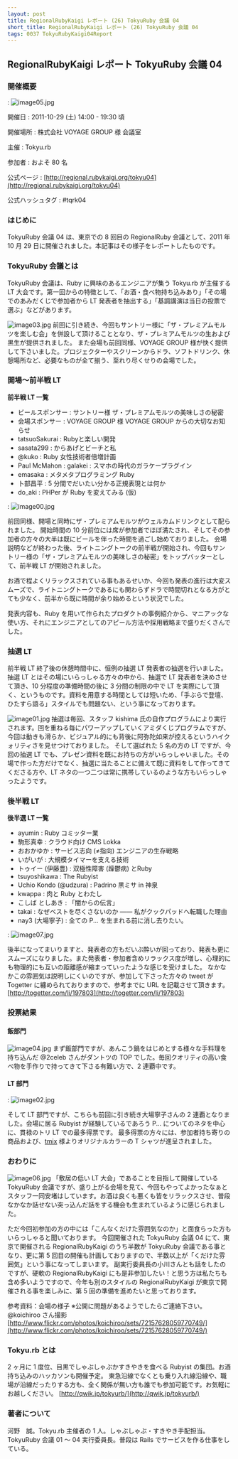 ```yaml
---
layout: post
title: RegionalRubyKaigi レポート (26) TokyuRuby 会議 04
short_title: RegionalRubyKaigi レポート (26) TokyuRuby 会議 04
tags: 0037 TokyuRubyKaigi04Report
---
```



## RegionalRubyKaigi レポート TokyuRuby 会議 04

### 開催概要
: ![image05.jpg]({{site.baseurl}}/images/0037-TokyuRubyKaigi04Report/image05.jpg)

開催日
: 2011-10-29 (土) 14:00 - 19:30 頃

開催場所
: 株式会社 VOYAGE GROUP 様 会議室

主催
: Tokyu.rb

参加者
: およそ 80 名

公式ページ
: [http://regional.rubykaigi.org/tokyu04](http://regional.rubykaigi.org/tokyu04)

公式ハッシュタグ
: #tqrk04

### はじめに

TokyuRuby 会議 04 は、東京での 8 回目の RegionalRuby 会議として、2011 年 10 月 29 日に開催されました。本記事はその様子をレポートしたものです。

### TokyuRuby 会議とは

TokyuRuby 会議は、Ruby に興味のあるエンジニアが集う Tokyu.rb が主催する LT 大会です。第一回からの特徴として、「お酒・食べ物持ち込みあり」「その場でのあみだくじで参加者から LT 発表者を抽出する」「基調講演は当日の投票で選ぶ」などがあります。

![image03.jpg]({{site.baseurl}}/images/0037-TokyuRubyKaigi04Report/image03.jpg)
前回に引き続き、今回もサントリー様に「ザ・プレミアムモルツを楽しむ会」を併設して頂けることとなり、ザ・プレミアムモルツの生および黒生が提供されました。
また会場も前回同様、VOYAGE GROUP 様が快く提供して下さいました。プロジェクターやスクリーンからドラ、ソフトドリンク、休憩場所など、必要なものが全て揃う、至れり尽くせりの会場でした。

### 開場〜前半戦 LT

__前半戦 LT 一覧__

* ビールスポンサー : サントリー様 ザ・プレミアムモルツの美味しさの秘密
* 会場スポンサー : VOYAGE GROUP 様 VOYAGE GROUP からの大切なお知らせ
* tatsuoSakurai : Rubyと楽しい開発
* sasata299 : からあげとビーチと私
* @kuko : Ruby 女性技術者倍増計画
* Paul McMahon : galakei : スマホの時代のガラケープラグイン
* emasaka : メタメタプログラミング Ruby
* 卜部昌平 : 5 分間でだいたい分かる正規表現とは何か
* do_aki : PHPer が Ruby を変えてみる (仮)

: ![image00.jpg]({{site.baseurl}}/images/0037-TokyuRubyKaigi04Report/image00.jpg)

前回同様、開場と同時にザ・プレミアムモルツがウェルカムドリンクとして配られました。
開始時間の 10 分前位には席が参加者でほぼ満たされ、そしてその参加者の方々の大半は既にビールを伴った時間を過ごし始めておりました。
会場説明などが終わった後、ライトニングトークの前半戦が開始され、今回もサントリー様の「ザ・プレミアムモルツの美味しさの秘密」をトップバッターとして、前半戦 LT が開始されました。

お酒で程よくリラックスされている事もあるせいか、今回も発表の進行は大変スムーズで、ライトニングトークであるにも関わらずドラで時間切れとなる方がとても少なく、前半から既に時間が余り始めるという状況でした。

発表内容も、Ruby を用いて作られたプロダクトの事例紹介から、マニアックな使い方、それにエンジニアとしてのアピール方法や採用戦略まで盛りだくさんでした。

### 抽選 LT

前半戦 LT 終了後の休憩時間中に、恒例の抽選 LT 発表者の抽選を行いました。
抽選 LT とはその場にいらっしゃる方々の中から、抽選で LT 発表者を決めさせて頂き、10 分程度の準備時間の後に 3 分間の制限の中で LT を実際にして頂く、というものです。資料を用意する時間としては短いため、「手ぶらで登壇、ひたすら語る」スタイルでも問題ない、という事になっております。

![image01.jpg]({{site.baseurl}}/images/0037-TokyuRubyKaigi04Report/image01.jpg)
抽選は毎回、スタッフ kishima 氏の自作プログラムにより実行されます。回を重ねる毎にパワーアップしていくアミダくじプログラムですが、今回は動きも滑らか、ビジュアル的にも背後に阿弥陀如来が控えるというハイクォリティさを見せつけておりました。
そして選ばれた 5 名の方の LT ですが、今回の抽選 LT でも、プレゼン資料を既にお持ちの方がいらっしゃいました。その場で作った方だけでなく、抽選に当たることに備えて既に資料をして作ってきてくださる方や、LT ネタの一つ二つは常に携帯しているのような方もいらっしゃったようです。

### 後半戦 LT

__後半選 LT 一覧__

* ayumin : Ruby コミッター業
* 駒形真幸 : クラウド向け CMS Lokka
* おおかゆか : サービス志向 (≠指向) エンジニアの生存戦略
* いがいが : 大規模タイマーを支える技術
* トゥイー (伊藤豊) : 双極性障害 (躁鬱病) とRuby
* tsuyoshikawa : The Rubyist
* Uchio Kondo (@udzura) : Padrino 黒ミサ in 神泉
* kwappa : 肉と Ruby とわたし
* こしば としあき : 「闇からの伝言」
* takai : なぜベストを尽くさないのか ―― 私がクックパッドへ転職した理由
* nay3 (大場寧子) : 全ての P... を生まれる前に消し去りたい。

: ![image07.jpg]({{site.baseurl}}/images/0037-TokyuRubyKaigi04Report/image07.jpg)

後半になってまいりますと、発表者の方もだいぶ酔いが回っており、発表も更にスムーズになりました。また発表者・参加者含めリラックス度が増し、心理的にも物理的にも互いの距離感が縮まっていったような感じを受けました。
なかなかこの雰囲気は説明しにくいのですが、参加して下さった方々の tweet が Togetter に纏められておりますので、参考までに URL を記載させて頂きます。
[http://togetter.com/li/197803](http://togetter.com/li/197803)

### 投票結果

#### 飯部門

![image04.jpg]({{site.baseurl}}/images/0037-TokyuRubyKaigi04Report/image04.jpg)
まず飯部門ですが、あんこう鍋をはじめとする様々な手料理を持ち込んだ @2celeb さんがダントツの TOP でした。毎回クオリティの高い食べ物を手作りで持ってきて下さる有難い方で、2 連覇中です。

#### LT 部門
: ![image02.jpg]({{site.baseurl}}/images/0037-TokyuRubyKaigi04Report/image02.jpg)

そして LT 部門ですが、こちらも前回に引き続き大場寧子さんの 2 連覇となりました。会場に居る Rubyist が経験しているであろう P... についてのネタを中心に、貫禄のトリ LT での最多得票です。
最多得票の方々には、参加者持ち寄りの商品および、[tmix](http://tmix.jp/) 様よりオリジナルカラーの T シャツが進呈されました。

### おわりに

![image06.jpg]({{site.baseurl}}/images/0037-TokyuRubyKaigi04Report/image06.jpg)
「敷居の低い LT 大会」であることを目指して開催している TokyuRuby 会議ですが、盛り上がる会場を見て、今回もやってよかったなぁとスタッフ一同安堵はしています。お酒は良くも悪くも皆をリラックスさせ、普段なかなか話せない突っ込んだ話をする機会も生まれているように感じられました。

ただ今回初参加の方の中には「こんなくだけた雰囲気なのか」と面食らった方もいらっしゃると聞いております。
今回開催された TokyuRuby 会議 04 にて、東京で開催される RegionalRubyKaigi のうち半数が TokyuRuby 会議である事となり、更に第 5 回目の開催も計画しておりますので、半数以上が「くだけた雰囲気」という事になってしまいます。
副実行委員長の小川さんとも話をしたのですが、硬軟の RegionalRubyKaigi にも是非参加したい！と思う方は私たちも含め多いようですので、今年も別のスタイルの RegionalRubyKaigi が東京で開催される事を楽しみに、第 5 回の準備を進めたいと思っております。

参考資料：会場の様子  ※公開に問題があるようでしたらご連絡下さい。
@koichiroo さん撮影
[http://www.flickr.com/photos/koichiroo/sets/72157628059770749/](http://www.flickr.com/photos/koichiroo/sets/72157628059770749/)

### Tokyu.rb とは

2 ヶ月に 1 度位、目黒でしゃぶしゃぶかすきやきを食べる Rubyist の集団。お酒持ち込みのハッカソンも開催予定。
東急沿線でなくとも乗り入れ線沿線や、職場が沿線だったりする方も、全く関係が無い方も誰でも参加可能です。お気軽にお越しください。
[http://qwik.jp/tokyurb/](http://qwik.jp/tokyurb/)

### 著者について

河野　誠。Tokyu.rb 主催者の 1 人。しゃぶしゃぶ・すきやき手配担当。TokyuRuby 会議 01 〜 04 実行委員長。普段は Rails でサービスを作る仕事をしている。


